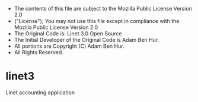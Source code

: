  * The contents of this file are subject to the Mozilla Public License Version 2.0
 * ("License"); You may not use this file except in compliance with the Mozilla Public License Version 2.0
 * The Original Code is:  Linet 3.0 Open Source
 * The Initial Developer of the Original Code is Adam Ben Hur.
 * All portions are Copyright (C) Adam Ben Hur.
 * All Rights Reserved.


linet3
======

Linet accounting application



